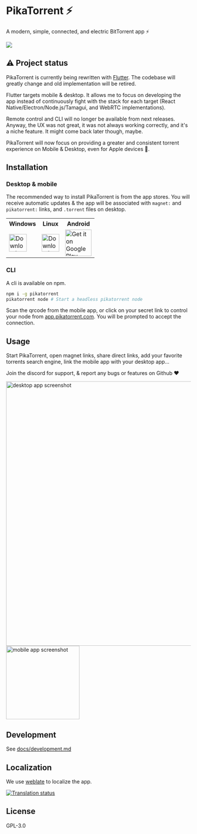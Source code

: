 # PikaTorrent ⚡

A modern, simple, connected, and electric BitTorrent app ⚡

<a href="https://discord.gg/6HxCV4aGdy">
  <img src="https://img.shields.io/badge/Join_us_on_discord-gray?logo=discord" />
</a>

## ⚠️ Project status

PikaTorrent is currently being rewritten with [Flutter](https://flutter.dev/). The codebase will greatly change and old implementation will be retired.

Flutter targets mobile & desktop. It allows me to focus on developing the app instead of continuously fight with the stack for each target (React Native/Electron/Node.js/Tamagui, and WebRTC implementations).

Remote control and CLI will no longer be available from next releases. Anyway, the UX was not great, it was not always working correctly, and it's a niche feature. It might come back later though, maybe.

PikaTorrent will now focus on providing a greater and consistent torrent experience on Mobile & Desktop, even for Apple devices 🤞.

## Installation

### Desktop & mobile

The recommended way to install PikaTorrent is from the app stores. You will receive automatic updates & the app will be associated with `magnet:` and `pikatorrent:` links, and `.torrent` files on desktop.

<table>
  <tr>
    <th>Windows</th>
    <th>Linux</th>
    <th>Android</th>
  </tr>
  <tr>
    <td>
    <a href="https://apps.microsoft.com/store/detail/9N9GJQ9BDJW3?launch=true&mode=mini">
      <picture>
        <source media="(prefers-color-scheme: dark)" srcset="https://get.microsoft.com/images/en-US%20light.svg" />
        <img
          height="48px"
          alt="Download on Windows Store"
          src="https://get.microsoft.com/images/en-US%20dark.svg"
        />
      </picture>
    </a>
    </td>
    <td>
    <a href="https://flathub.org/apps/com.pikatorrent.PikaTorrent">
      <picture>
        <source media="(prefers-color-scheme: dark)" srcset="https://dl.flathub.org/assets/badges/flathub-badge-i-en.png" />
        <img
          height="48px"
          alt="Download on Flathub"
          src='https://dl.flathub.org/assets/badges/flathub-badge-en.png'
        />
      </picture>
    </a>
    </td>
    <td>
    <a href="https://play.google.com/store/apps/details?id=com.gray.pikatorrent&pcampaignid=pcampaignidMKT-Other-global-all-co-prtnr-py-PartBadge-Mar2515-1">
  <img
    height="72px"
    alt="Get it on Google Play"
    src="https://play.google.com/intl/en_us/badges/static/images/badges/en_badge_web_generic.png"
  />
  </a>
  </td>
  </tr>
</table>

### CLI

A cli is available on npm.

```sh
npm i -g pikatorrent
pikatorrent node # Start a headless pikatorrent node
```

Scan the qrcode from the mobile app, or click on your secret link to control your node from [app.pikatorrent.com](https://app.pikatorrent.com).
You will be prompted to accept the connection.

## Usage

Start PikaTorrent, open magnet links, share direct links, add your favorite torrents search engine, link the mobile app with your desktop app...

Join the discord for support, & report any bugs or features on Github :heart:

<picture>
  <source media="(prefers-color-scheme: dark)" srcset="https://www.pikatorrent.com/desktop-dark.webp" />
  <img alt="desktop app screenshot" src="https://www.pikatorrent.com/desktop-light.webp" height="auto" width="720px" />
</picture>

<picture>
  <source media="(prefers-color-scheme: dark)" srcset="https://www.pikatorrent.com/mobile-dark.webp" />
  <img alt="mobile app screenshot" src="https://www.pikatorrent.com/mobile-light.webp" height="auto" width="200px" />
</picture>

## Development

See [docs/development.md](docs/development.md)

## Localization

We use [weblate](https://hosted.weblate.org/engage/pikatorrent/) to localize the app.

<a href="https://hosted.weblate.org/engage/pikatorrent/">
<img src="https://hosted.weblate.org/widget/pikatorrent/translations/multi-auto.svg" alt="Translation status" />
</a>

## License

GPL-3.0
